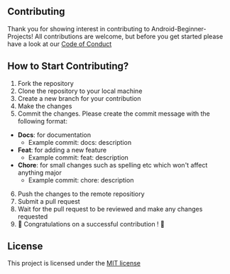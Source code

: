 ## Contributing
Thank you for showing interest in contributing to Android-Beginner-Projects!
All contributions are welcome, but before you get started please have a look at our [Code of Conduct](https://github.com/ToolJet/ToolJet/blob/develop/CODE_OF_CONDUCT.md)

## How to Start Contributing?
1. Fork the repository
2. Clone the repository to your local machine
3. Create a new branch for your contribution
4. Make the changes
5. Commit the changes. Please create the commit message with the following format:

- **Docs**: for documentation
  -  Example commit: docs: description
- **Feat**: for adding a new feature
  -  Example commit: feat: description
- **Chore**: for small changes such as spelling etc which won't affect anything major
  - Example commit: chore: description
6. Push the changes to the remote repositiory
7. Submit a pull request
8. Wait for the pull request to be reviewed and make any changes requested
9. :tada: Congratulations on a successful contribution ! :tada:

## License
This project is licensed under the [MIT license](https://github.com/akebu6/Kotlin-Content/blob/main/LICENSE)

